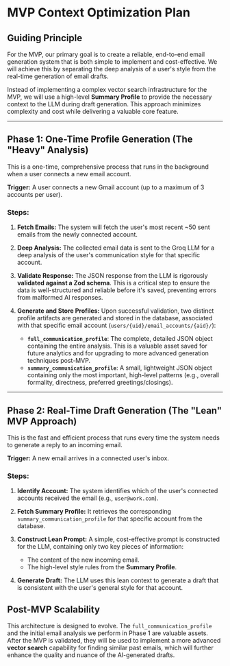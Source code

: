 # MVP Context Optimization Plan

## Guiding Principle

For the MVP, our primary goal is to create a reliable, end-to-end email generation system that is both simple to implement and cost-effective. We will achieve this by separating the deep analysis of a user's style from the real-time generation of email drafts.

Instead of implementing a complex vector search infrastructure for the MVP, we will use a high-level **Summary Profile** to provide the necessary context to the LLM during draft generation. This approach minimizes complexity and cost while delivering a valuable core feature.

--- 

## Phase 1: One-Time Profile Generation (The "Heavy" Analysis)

This is a one-time, comprehensive process that runs in the background when a user connects a new email account.

**Trigger:** A user connects a new Gmail account (up to a maximum of 3 accounts per user).

### Steps:

1.  **Fetch Emails:** The system will fetch the user's most recent ~50 sent emails from the newly connected account.

2.  **Deep Analysis:** The collected email data is sent to the Groq LLM for a deep analysis of the user's communication style for that specific account.

3.  **Validate Response:** The JSON response from the LLM is rigorously **validated against a Zod schema**. This is a critical step to ensure the data is well-structured and reliable before it's saved, preventing errors from malformed AI responses.

4.  **Generate and Store Profiles:** Upon successful validation, two distinct profile artifacts are generated and stored in the database, associated with that specific email account (`users/{uid}/email_accounts/{aid}/`):
    *   **`full_communication_profile`**: The complete, detailed JSON object containing the entire analysis. This is a valuable asset saved for future analytics and for upgrading to more advanced generation techniques post-MVP.
    *   **`summary_communication_profile`**: A small, lightweight JSON object containing only the most important, high-level patterns (e.g., overall formality, directness, preferred greetings/closings).

--- 

## Phase 2: Real-Time Draft Generation (The "Lean" MVP Approach)

This is the fast and efficient process that runs every time the system needs to generate a reply to an incoming email.

**Trigger:** A new email arrives in a connected user's inbox.

### Steps:

1.  **Identify Account:** The system identifies which of the user's connected accounts received the email (e.g., `user@work.com`).

2.  **Fetch Summary Profile:** It retrieves the corresponding `summary_communication_profile` for that specific account from the database.

3.  **Construct Lean Prompt:** A simple, cost-effective prompt is constructed for the LLM, containing only two key pieces of information:
    *   The content of the new incoming email.
    *   The high-level style rules from the **Summary Profile**.

4.  **Generate Draft:** The LLM uses this lean context to generate a draft that is consistent with the user's general style for that account.

## Post-MVP Scalability

This architecture is designed to evolve. The `full_communication_profile` and the initial email analysis we perform in Phase 1 are valuable assets. After the MVP is validated, they will be used to implement a more advanced **vector search** capability for finding similar past emails, which will further enhance the quality and nuance of the AI-generated drafts.

